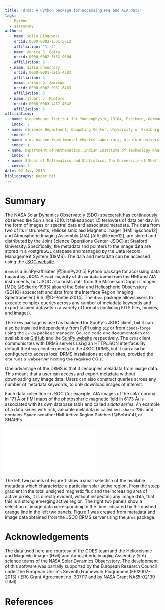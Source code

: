 ```yaml
---
title: 'drms: A Python package for accessing HMI and AIA data'
tags:
  - Python
  - astronomy
authors:
  - name: Kolja Glogowski
    orcid: 0000-0002-1361-5712
    affiliation: "1, 2"
  - name: Monica G. Bobra
    orcid: 0000-0002-5662-9604
    affiliation: 3
  - name: Nitin Choudhary
    orcid: 0000-0001-6915-4583
    affiliation: 4
  - name: Arthur B. Amezcua
    orcid: 0000-0002-0361-6463
    affiliation: 3
  - name: Stuart J. Mumford
    orcid: 0000-0003-4217-4642
    affiliation: 5
affiliations:
 - name: Kiepenheuer Institut für Sonnenphysik, 79104, Freiburg, Germany
   index: 1
 - name: eScience Department, Computing Center, University of Freiburg, 79104, Freiburg, Germany
   index: 2
 - name: W.W. Hansen Experimental Physics Laboratory, Stanford University, Stanford, CA 94305, USA
   index: 3
 - name: Department of Mathematics, Indian Institute of Technology Kharagpur, Kharagpur, West Bengal 721302, India
   index: 4
 - name: School of Mathematics and Statistics, The University of Sheffield, Sheffield S3 7RH, UK
   index: 5
date: 02 July 2019
bibliography: paper.bib
---
```


# Summary

The NASA Solar Dynamics Observatory (SDO) spacecraft has continuously observed the Sun since 2010. It takes about 1.5 terabytes of data per day, in the form of images or spectral data and associated metadata. The data from two of its instruments, Helioseismic and Magnetic Imager [HMI; @schou12] and Atmospheric Imaging Assembly (AIA) [AIA; @lemen12], are stored and distributed by the Joint Science Operations Center (JSOC) at Stanford University. Specifically, the metadata and pointers to the image data are stored in a PostgreSQL database and managed by the Data Record Management System (DRMS). The data and metadata can be accessed using the [JSOC website](http://jsoc.stanford.edu/ajax/lookdata.html).

`drms` is a SunPy-affiliated [@SunPy2015] Python package for accessing data hosted by JSOC. A vast majority of these data come from the HMI and AIA instruments, but JSOC also hosts data from the Michelson Doppler Imager [MDI; @Scherrer1995] aboard the Solar and Heliospheric Observatory (SOHO) spacecraft and data from the Interface Region Imaging Spectrometer [IRIS; @DePontieu2014]. The `drms` package allows users to execute complex queries across any number of metadata keywords and export tailored datasets in a variety of formats (including FITS files, movies, and images).

The `drms` package is used as backend for SunPy's JSOC client, but it can also be installed independently from [PyPI](https://pypi.org/project/drms/) using `pip` or from [`conda-forge`](https://anaconda.org/conda-forge/drms) using the `conda` package manager. Source code and documentation are available on [GitHub](https://github.com/sunpy/drms) and the [SunPy website](https://docs.sunpy.org/projects/drms/en/latest) respectively. The `drms` client communicates with DRMS servers using an HTTP/JSON interface. By default the `drms` client connects to the JSOC DRMS, but it can also be configured to access local DRMS installations at other sites, provided the site runs a webserver hosting the required CGIs.

One advantage of the DRMS is that it decouples metadata from image data. This means that a user can access and export metadata without downloading any image data. Users can also construct queries across any number of metadata keywords, to only download images of interest.

Each data collection in JSOC (for example, AIA images of the solar corona in 171 Å or HMI maps of the photospheric magnetic field in 6173 Å) is associated with its own database table and called a *data series*. An example of a data series with rich, valuable metadata is called `hmi.sharp_720s` and contains Space-weather HMI Active Region Patches [@Bobra14], or SHARPs.

![Left: Total unsigned flux and mean current helicity of HMI Active Region Patch (HARP) Number 4315 during its disk passage; the dashed orange line marks the central meridian crossing of the active region. Right: Continuum intensity map and magnetic field map at the time of the central meridian crossing.](sharp.pdf)

The left two panels of Figure 1 show a small selection of the available metadata which characterize a particular solar active region. From the steep gradient in the total unsigned magnetic flux and the increasing area of active pixels, it is directly evident, without inspecting any image data, that this is a strong emerging active region. The right two panels show a selection of image data corresponding to the time indicated by the dashed orange line in the left two panels. Figure 1 was created from metadata and image data obtained from the JSOC DRMS server using the `drms` package.


# Acknowledgements

The data used here are courtesy of the GOES team and the Helioseismic and Magnetic Imager (HMI) and Atmospheric Imaging Assembly (AIA) science teams of the NASA Solar Dynamics Observatory. The development of this software was partially supported by the European Research Council under the European Union's Seventh Framework Programme (FP/2007-2013) / ERC Grant Agreement no. 307117 and by NASA Grant NAS5-02139 (HMI).

# References
